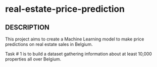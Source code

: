 # real-estate-price-prediction

## DESCRIPTION

This project aims to create a Machine Learning model to make price predictions on real estate sales in Belgium.

Task # 1 is to build a dataset gathering information about at least 10,000 properties all over Belgium.
